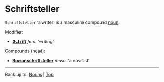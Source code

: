 # Schriftsteller

`Schriftsteller` ‘a writer’ is a masculine compound [noun](../../index.md).

Modifier:
- **[Schrift](Schrift.md)** *fem.* ‘writing’

Compounds (head):
- **[Romanschriftsteller](../../r/ro/Romanschriftsteller.md)** *masc.* ‘a novelist’

----

Back up to: [Nouns](../../index.md) | [Top](../../../index.md)
